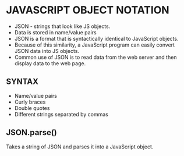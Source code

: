 # JAVASCRIPT OBJECT NOTATION

* JSON - strings that look like JS objects.
* Data is stored in name/value pairs
* JSON is a format that is syntactically identical to JavaScript objects. 
* Because of this similarity, a JavaScript program can easily convert JSON data into JS objects. 
* Common use of JSON is to read data from the web server and then display data to the web page. 

## SYNTAX

* Name/value pairs
* Curly braces
* Double quotes
* Different strings separated by commas

## JSON.parse()

Takes a string of JSON and parses it into a JavaScript object. 
